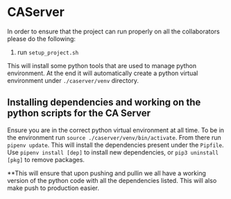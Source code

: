 # CAServer
In order to ensure that the project can run properly on all the collaborators please do
the following:
1. run `setup_project.sh`

This will install some python tools that are used to manage python environment.
At the end it will automatically create a python virtual environment under `./caserver/venv`
directory.

## Installing dependencies and working on the python scripts for the CA Server
Ensure you are in the correct python virtual environment at all time. To be in
the environment run `source ./caserver/venv/bin/activate`. From there run 
`pipenv update`. This will install the dependencies present under the `Pipfile`.
Use `pipenv install [dep]` to install new dependencies, or `pip3 uninstall [pkg]`
to remove packages.

**This will ensure that upon pushing and pullin we all have a working version of the 
python code with all the dependencies listed. This will also make push to production easier.
